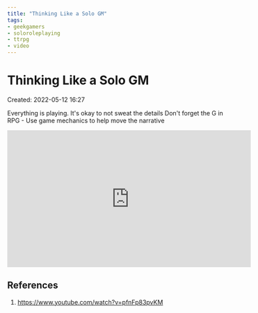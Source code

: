 ```yaml
---
title: "Thinking Like a Solo GM"
tags:
- geekgamers
- soloroleplaying
- ttrpg
- video
---
```


# Thinking Like a Solo GM
Created: 2022-05-12 16:27  


Everything is playing.
It's okay to not sweat the details
Don't forget the G in RPG - Use game mechanics to help move the narrative

<iframe width="560" height="315" src="https://www.youtube.com/embed/pfnFp83pvKM" title="YouTube video player" frameborder="0" allow="accelerometer; autoplay; clipboard-write; encrypted-media; gyroscope; picture-in-picture" allowfullscreen></iframe>

## References
1. https://www.youtube.com/watch?v=pfnFp83pvKM


